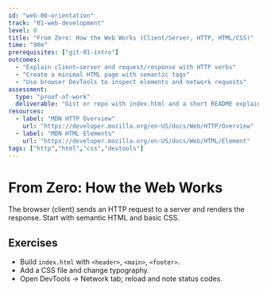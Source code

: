 ```yaml
---
id: "web-00-orientation"
track: "01-web-development"
level: 0
title: "From Zero: How the Web Works (Client/Server, HTTP, HTML/CSS)"
time: "90m"
prerequisites: ["git-01-intro"]
outcomes:
  - "Explain client–server and request/response with HTTP verbs"
  - "Create a minimal HTML page with semantic tags"
  - "Use browser DevTools to inspect elements and network requests"
assessment:
  type: "proof-of-work"
  deliverable: "Gist or repo with index.html and a short README explaining the request lifecycle"
resources:
  - label: "MDN HTTP Overview"
    url: "https://developer.mozilla.org/en-US/docs/Web/HTTP/Overview"
  - label: "MDN HTML Elements"
    url: "https://developer.mozilla.org/en-US/docs/Web/HTML/Element"
tags: ["http","html","css","devtools"]
---
```


# From Zero: How the Web Works

The browser (client) sends an HTTP request to a server and renders the response. Start with semantic HTML and basic CSS.

## Exercises

- Build `index.html` with `<header>`, `<main>`, `<footer>`.
- Add a CSS file and change typography.
- Open DevTools → Network tab; reload and note status codes.
